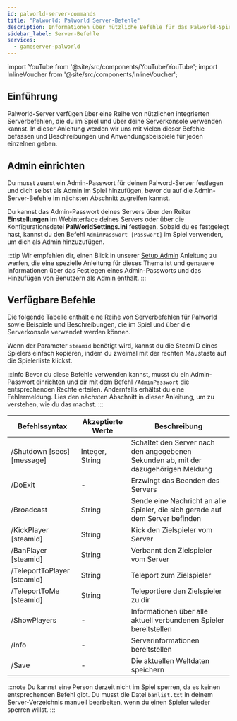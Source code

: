 ```yaml
---
id: palworld-server-commands
title: "Palworld: Palworld Server-Befehle"
description: Informationen über nützliche Befehle für das Palworld-Spiel von ZAP-Hosting - ZAP-Hosting.com Dokumentation
sidebar_label: Server-Befehle
services:
  - gameserver-palworld
---
```


import YouTube from '@site/src/components/YouTube/YouTube';
import InlineVoucher from '@site/src/components/InlineVoucher';

## Einführung
Palworld-Server verfügen über eine Reihe von nützlichen integrierten Serverbefehlen, die du im Spiel und über deine Serverkonsole verwenden kannst. In dieser Anleitung werden wir uns mit vielen dieser Befehle befassen und Beschreibungen und Anwendungsbeispiele für jeden einzelnen geben.

<YouTube videoId="SDZC4-FEdNM" imageSrc="https://screensaver01.zap-hosting.com/index.php/s/YiHRHMGwj6aEiSs/preview" title="Set up your PALWORLD server in just one MINUTE!" description="Feel like you understand better when you see things in action? We’ve got you! Dive into our video that breaks it all down for you. Whether you're in a rush or just prefer to soak up information in the most engaging way possible!"/>

<InlineVoucher />

## Admin einrichten

Du musst zuerst ein Admin-Passwort für deinen Palword-Server festlegen und dich selbst als Admin im Spiel hinzufügen, bevor du auf die Admin-Server-Befehle im nächsten Abschnitt zugreifen kannst.

Du kannst das Admin-Passwort deines Servers über den Reiter **Einstellungen** im Webinterface deines Servers oder über die Konfigurationsdatei **PalWorldSettings.ini** festlegen. Sobald du es festgelegt hast, kannst du den Befehl `AdminPasswort [Passwort]` im Spiel verwenden, um dich als Admin hinzuzufügen.

:::tip
Wir empfehlen dir, einen Blick in unserer [Setup Admin](palworld-admin.md) Anleitung zu werfen, die eine spezielle Anleitung für dieses Thema ist und genauere Informationen über das Festlegen eines Admin-Passworts und das Hinzufügen von Benutzern als Admin enthält.
:::

## Verfügbare Befehle

Die folgende Tabelle enthält eine Reihe von Serverbefehlen für Palworld sowie Beispiele und Beschreibungen, die im Spiel und über die Serverkonsole verwendet werden können.

Wenn der Parameter `steamid` benötigt wird, kannst du die SteamID eines Spielers einfach kopieren, indem du zweimal mit der rechten Maustaste auf die Spielerliste klickst.

:::info
Bevor du diese Befehle verwenden kannst, musst du ein Admin-Passwort einrichten und dir mit dem Befehl `/AdminPasswort` die entsprechenden Rechte erteilen. Andernfalls erhältst du eine Fehlermeldung. Lies den nächsten Abschnitt in dieser Anleitung, um zu verstehen, wie du das machst.
:::

| Befehlssyntax               | Akzeptierte Werte | Beschreibung                                                                        | 
| --------------------------- | ----------------- | ----------------------------------------------------------------------------------- | 
| /Shutdown [secs] [message]  | Integer, String   | Schaltet den Server nach den angegebenen Sekunden ab, mit der dazugehörigen Meldung | 
| /DoExit                     | -                 | Erzwingt das Beenden des Servers                                                    | 
| /Broadcast                  | String            | Sende eine Nachricht an alle Spieler, die sich gerade auf dem Server befinden       | 
| /KickPlayer [steamid]       | String            | Kick den Zielspieler vom Server                                                     | 
| /BanPlayer [steamid]        | String            | Verbannt den Zielspieler vom Server                                                 | 
| /TeleportToPlayer [steamid] | String            | Teleport zum Zielspieler                                                            | 
| /TeleportToMe [steamid]     | String            | Teleportiere den Zielspieler zu dir                                                 | 
| /ShowPlayers                | -                 | Informationen über alle aktuell verbundenen Spieler bereitstellen                   | 
| /Info                       | -                 | Serverinformationen bereitstellen                                                   | 
| /Save                       | -                 | Die aktuellen Weltdaten speichern                                                   |

:::note
Du kannst eine Person derzeit nicht im Spiel sperren, da es keinen entsprechenden Befehl gibt. Du musst die Datei `banlist.txt` in deinem Server-Verzeichnis manuell bearbeiten, wenn du einen Spieler wieder sperren willst.
:::

<InlineVoucher />

